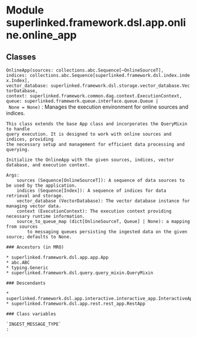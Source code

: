 Module superlinked.framework.dsl.app.online.online_app
======================================================

Classes
-------

`OnlineApp(sources: collections.abc.Sequence[~OnlineSourceT], indices: collections.abc.Sequence[superlinked.framework.dsl.index.index.Index], vector_database: superlinked.framework.dsl.storage.vector_database.VectorDatabase, context: superlinked.framework.common.dag.context.ExecutionContext, queue: superlinked.framework.queue.interface.queue.Queue | None = None)`
:   Manages the execution environment for online sources and indices.
    
    This class extends the base App class and incorporates the QueryMixin to handle
    query execution. It is designed to work with online sources and indices, providing
    the necessary setup and management for efficient data processing and querying.
    
    Initialize the OnlineApp with the given sources, indices, vector database, and execution context.
    
    Args:
        sources (Sequence[OnlineSourceT]): A sequence of data sources to be used by the application.
        indices (Sequence[Index]): A sequence of indices for data retrieval and storage.
        vector_database (VectorDatabase): The vector database instance for managing vector data.
        context (ExecutionContext): The execution context providing necessary runtime information.
        source_to_queue_map (dict[OnlineSourceT, Queue] | None): a mapping from sources
            to messaging queues persisting the ingested data on the given source; defaults to None.

    ### Ancestors (in MRO)

    * superlinked.framework.dsl.app.app.App
    * abc.ABC
    * typing.Generic
    * superlinked.framework.dsl.query.query_mixin.QueryMixin

    ### Descendants

    * superlinked.framework.dsl.app.interactive.interactive_app.InteractiveApp
    * superlinked.framework.dsl.app.rest.rest_app.RestApp

    ### Class variables

    `INGEST_MESSAGE_TYPE`
    :
